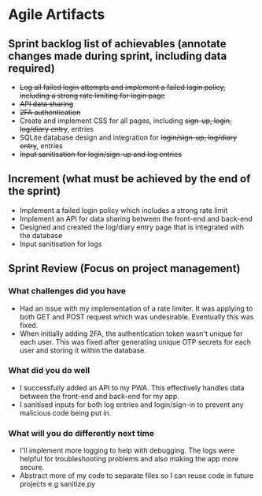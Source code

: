 # Agile Artifacts
## Sprint backlog list of achievables (annotate changes made during sprint, including data required) 
- ~~Log all failed login attempts and implement a failed login policy, including a strong rate limiting for login page~~
- ~~API data sharing~~ 
- ~~2FA authentication~~
- Create and implement CSS for all pages, including ~~sign-up, login, log/diary entry~~, entries
- SQLite database design and integration for ~~login/sign-up, log/diary entry~~, entries
- ~~Input sanitisation for login/sign-up and log entries~~

## Increment (what must be achieved by the end of the sprint)
- Implement a failed login policy which includes a strong rate limit
- Implement an API for data sharing between the front-end and back-end
- Designed and created the log/diary entry page that is integrated with the database
- Input sanitisation for logs

## Sprint Review (Focus on project management)
### What challenges did you have
 - Had an issue with my implementation of a rate limiter. It was applying to both GET and POST request which was undesirable. Eventually this was fixed. 
 - When initially adding 2FA, the authentication token wasn't unique for each user. This was fixed after generating unique OTP secrets for each user and storing it within the database. 
### What did you do well
- I successfully added an API to my PWA. This effectively handles data between the front-end and back-end for my app. 
- I sanitised inputs for both log entries and login/sign-in to prevent any malicious code being put in.  
### What will you do differently next time
- I'll implement more logging to help with debugging. The logs were helpful for troubleshooting problems and also making the app more secure. 
- Abstract more of my code to separate files so I can reuse code in future projects e.g sanitize.py
